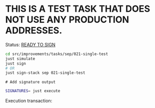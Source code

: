 # THIS IS A TEST TASK THAT DOES NOT USE ANY PRODUCTION ADDRESSES.

Status: [READY TO SIGN]()

```bash
cd src/improvements/tasks/sep/021-single-test
just simulate
just sign
# OR
just sign-stack sep 021-single-test
```

```
# Add signature output
```

```bash
SIGNATURES= just execute
```

Execution transaction: [](https://sepolia.etherscan.io/tx/)
